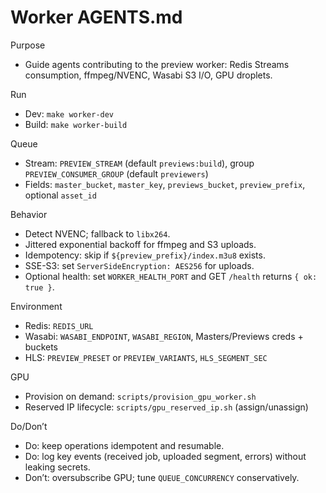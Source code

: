# Worker AGENTS.md

Purpose
- Guide agents contributing to the preview worker: Redis Streams consumption, ffmpeg/NVENC, Wasabi S3 I/O, GPU droplets.

Run
- Dev: `make worker-dev`
- Build: `make worker-build`

Queue
- Stream: `PREVIEW_STREAM` (default `previews:build`), group `PREVIEW_CONSUMER_GROUP` (default `previewers`)
- Fields: `master_bucket`, `master_key`, `previews_bucket`, `preview_prefix`, optional `asset_id`

Behavior
- Detect NVENC; fallback to `libx264`.
- Jittered exponential backoff for ffmpeg and S3 uploads.
- Idempotency: skip if `${preview_prefix}/index.m3u8` exists.
- SSE-S3: set `ServerSideEncryption: AES256` for uploads.
- Optional health: set `WORKER_HEALTH_PORT` and GET `/health` returns `{ ok: true }`.

Environment
- Redis: `REDIS_URL`
- Wasabi: `WASABI_ENDPOINT`, `WASABI_REGION`, Masters/Previews creds + buckets
- HLS: `PREVIEW_PRESET` or `PREVIEW_VARIANTS`, `HLS_SEGMENT_SEC`

GPU
- Provision on demand: `scripts/provision_gpu_worker.sh`
- Reserved IP lifecycle: `scripts/gpu_reserved_ip.sh` (assign/unassign)

Do/Don’t
- Do: keep operations idempotent and resumable.
- Do: log key events (received job, uploaded segment, errors) without leaking secrets.
- Don’t: oversubscribe GPU; tune `QUEUE_CONCURRENCY` conservatively.

